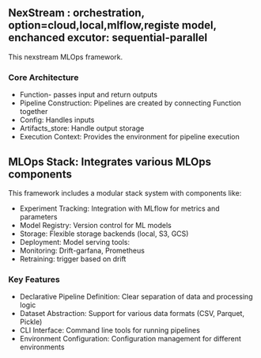 
## NexStream : orchestration, option=cloud,local,mlflow,registe model, enchanced excutor: sequential-parallel

This nexstream MLOps framework.

### Core Architecture

- Function- passes input and return outputs
- Pipeline Construction: Pipelines are created by connecting Function together
- Config: Handles inputs
- Artifacts_store: Handle output storage
- Execution Context: Provides the environment for pipeline execution

## MLOps Stack: Integrates various MLOps components

This framework includes a modular stack system with components like:

- Experiment Tracking: Integration with MLflow for metrics and parameters
- Model Registry: Version control for ML models
- Storage: Flexible storage backends (local, S3, GCS)
- Deployment: Model serving tools:
- Monitoring: Drift-garfana, Prometheus
- Retraining: trigger based on drift

### Key Features

* Declarative Pipeline Definition: Clear separation of data and processing logic
* Dataset Abstraction: Support for various data formats (CSV, Parquet, Pickle)
* CLI Interface: Command line tools for running pipelines
* Environment Configuration: Configuration management for different environments




